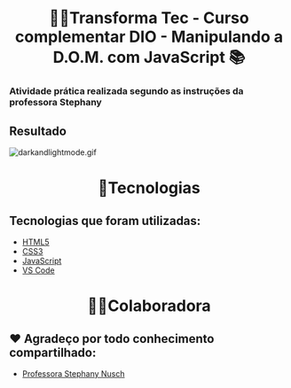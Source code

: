 <h1 align=center>👩‍💻Transforma Tec - Curso complementar DIO - Manipulando a D.O.M. com JavaScript 📚</h1>



### Atividade prática realizada segundo as instruções da professora Stephany

## Resultado
![darkandlightmode.gif](https://user-images.githubusercontent.com/96606916/177897383-5df2a8d5-51a8-4f05-a2e7-eb151ffdb294.gif)


<h1 align=center>🚀Tecnologias</h1>

## Tecnologias que foram utilizadas: 
- [HTML5](https://img.shields.io/badge/HTML5-E34F26?style=for-the-badge&logo=html5&logoColor=white)
- [CSS3](https://img.shields.io/badge/CSS3-1572B6?style=for-the-badge&logo=css3&logoColor=white)
- [JavaScript](https://img.shields.io/badge/JavaScript-F7DF1E?style=for-the-badge&logo=javascript&logoColor=black)
- [VS Code](https://img.shields.io/badge/Visual%20Studio%20Code-0078d7.svg?style=for-the-badge&logo=visual-studio-code&logoColor=white)




<h1 align=center>👩‍💻Colaboradora</h1>

## ❤️ Agradeço por todo conhecimento compartilhado:
- [Professora Stephany Nusch](https://github.com/stebsnusch)